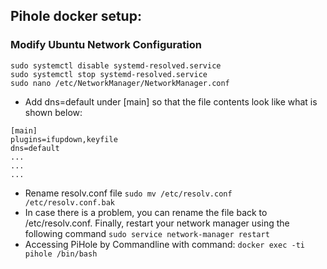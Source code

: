 ## Pihole docker setup:

### Modify Ubuntu Network Configuration

```
sudo systemctl disable systemd-resolved.service
sudo systemctl stop systemd-resolved.service
sudo nano /etc/NetworkManager/NetworkManager.conf
```

- Add dns=default under [main] so that the file contents look like what is shown below:
```
[main]
plugins=ifupdown,keyfile
dns=default
...
...
...
```
- Rename resolv.conf file `sudo mv /etc/resolv.conf /etc/resolv.conf.bak`
- In case there is a problem, you can rename the file back to /etc/resolv.conf. Finally, restart your network manager using the following command `sudo service network-manager restart
`
- Accessing PiHole by Commandline with command: `docker exec -ti pihole /bin/bash`
